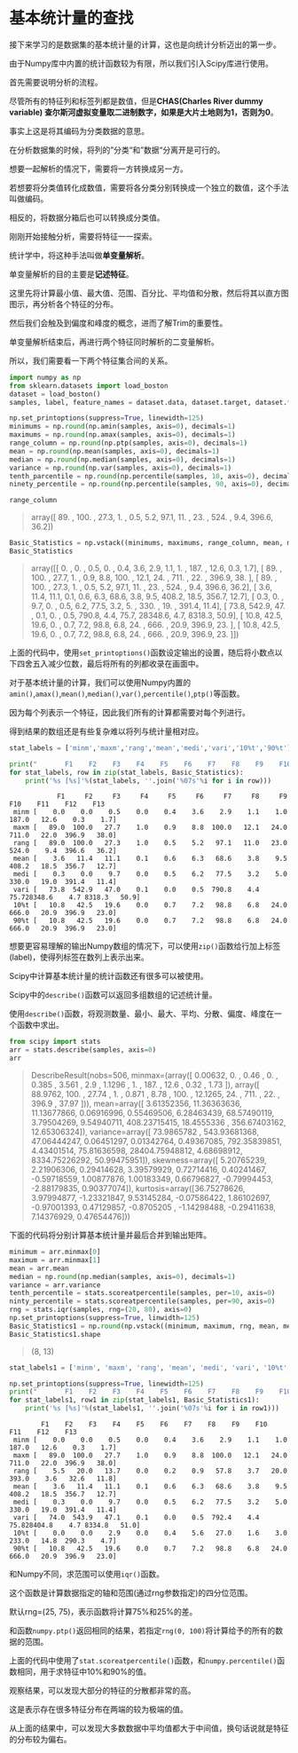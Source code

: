 


# 基本统计量的查找

接下来学习的是数据集的基本统计量的计算，这也是向统计分析迈出的第一步。

由于Numpy库中内置的统计函数较为有限，所以我们引入Scipy库进行使用。

首先需要说明分析的流程。

尽管所有的特征列和标签列都是数值，但是**CHAS(Charles River dummy variable)
查尔斯河虚拟变量取二进制数字，如果是大片土地则为1，否则为0**。

事实上这是将其编码为分类数据的意思。

在分析数据集的时候，将列的”分类“和”数据“分离开是可行的。

想要一起解析的情况下，需要将一方转换成另一方。

若想要将分类值转化成数值，需要将各分类分别转换成一个独立的数值，这个手法叫做编码。

相反的，将数据分箱后也可以转换成分类值。

刚刚开始接触分析，需要将特征一一探索。

统计学中，将这种手法叫做**单变量解析**。

单变量解析的目的主要是**记述特征**。

这里先将计算最小值、最大值、范围、百分比、平均值和分散，然后将其以直方图图示，再分析各个特征的分布。

然后我们会触及到偏度和峰度的概念，进而了解Trim的重要性。

单变量解析结束后，再进行两个特征同时解析的二变量解析。

所以，我们需要看一下两个特征集合间的关系。

```python
import numpy as np
from sklearn.datasets import load_boston
dataset = load_boston()
samples, label, feature_names = dataset.data, dataset.target, dataset.feature_names

np.set_printoptions(suppress=True, linewidth=125)
minimums = np.round(np.amin(samples, axis=0), decimals=1)
maximums = np.round(np.amax(samples, axis=0), decimals=1)
range_column = np.round(np.ptp(samples, axis=0), decimals=1)
mean = np.round(np.mean(samples, axis=0), decimals=1)
median = np.round(np.median(samples, axis=0), decimals=1)
variance = np.round(np.var(samples, axis=0), decimals=1)
tenth_parcentile = np.round(np.percentile(samples, 10, axis=0), decimals=1)
ninety_percentile = np.round(np.percentile(samples, 90, axis=0), decimals=1)

range_column
```
>array([ 89. , 100. ,  27.3,   1. ,   0.5,   5.2,  97.1,  11. ,  23. , 524. ,   9.4, 396.6,  36.2])

```python
Basic_Statistics = np.vstack((minimums, maximums, range_column, mean, median, variance, tenth_percentile, ninety_percentile))
Basic_Statistics
```
>array([[    0. ,     0. ,     0.5,     0. ,     0.4,     3.6,     2.9,     1.1,     1. ,   187. ,    12.6,     0.3,
            1.7],
       [   89. ,   100. ,    27.7,     1. ,     0.9,     8.8,   100. ,    12.1,    24. ,   711. ,    22. ,   396.9,
           38. ],
       [   89. ,   100. ,    27.3,     1. ,     0.5,     5.2,    97.1,    11. ,    23. ,   524. ,     9.4,   396.6,
           36.2],
       [    3.6,    11.4,    11.1,     0.1,     0.6,     6.3,    68.6,     3.8,     9.5,   408.2,    18.5,   356.7,
           12.7],
       [    0.3,     0. ,     9.7,     0. ,     0.5,     6.2,    77.5,     3.2,     5. ,   330. ,    19. ,   391.4,
           11.4],
       [   73.8,   542.9,    47. ,     0.1,     0. ,     0.5,   790.8,     4.4,    75.7, 28348.6,     4.7,  8318.3,
           50.9],
       [   10.8,    42.5,    19.6,     0. ,     0.7,     7.2,    98.8,     6.8,    24. ,   666. ,    20.9,   396.9,
           23. ],
       [   10.8,    42.5,    19.6,     0. ,     0.7,     7.2,    98.8,     6.8,    24. ,   666. ,    20.9,   396.9,
           23. ]])

上面的代码中，使用`set_printoptions()`函数设定输出的设置，随后将小数点以下四舍五入减少位数，最后将所有的列都收录在画面中。

对于基本统计量的计算，我们可以使用Numpy内置的`amin()`,`amax()`,`mean()`,`median()`,`var()`,`percentile()`,`ptp()`等函数。

因为每个列表示一个特征，因此我们所有的计算都需要对每个列进行。

得到结果的数组还是有些复杂难以将列与统计量相对应。

```python
stat_labels = ['minm','maxm','rang','mean','medi','vari','10%t','90%t'] 

print("       F1    F2    F3    F4    F5    F6    F7    F8    F9    F10    F11    F12    F13")
for stat_labels, row in zip(stat_labels, Basic_Statistics):
    print('%s [%s]'%(stat_labels, ''.join('%07s'%i for i in row)))
```
                F1     F2     F3     F4     F5     F6     F7     F8     F9    F10    F11    F12    F13
     minm [    0.0    0.0    0.5    0.0    0.4    3.6    2.9    1.1    1.0  187.0   12.6    0.3    1.7]
     maxm [   89.0  100.0   27.7    1.0    0.9    8.8  100.0   12.1   24.0  711.0   22.0  396.9   38.0]
     rang [   89.0  100.0   27.3    1.0    0.5    5.2   97.1   11.0   23.0  524.0    9.4  396.6   36.2]
     mean [    3.6   11.4   11.1    0.1    0.6    6.3   68.6    3.8    9.5  408.2   18.5  356.7   12.7]
     medi [    0.3    0.0    9.7    0.0    0.5    6.2   77.5    3.2    5.0  330.0   19.0  391.4   11.4]
     vari [   73.8  542.9   47.0    0.1    0.0    0.5  790.8    4.4   75.728348.6    4.7 8318.3   50.9]
     10%t [   10.8   42.5   19.6    0.0    0.7    7.2   98.8    6.8   24.0  666.0   20.9  396.9   23.0]
     90%t [   10.8   42.5   19.6    0.0    0.7    7.2   98.8    6.8   24.0  666.0   20.9  396.9   23.0]

想要更容易理解的输出Numpy数组的情况下，可以使用`zip()`函数给行加上标签(label)，使得列标签在数列上表示出来。

Scipy中计算基本统计量的统计函数还有很多可以被使用。

Scipy中的`describe()`函数可以返回多组数组的记述统计量。

使用`describe()`函数，将观测数量、最小、最大、平均、分散、偏度、峰度在一个函数中求出。

```python
from scipy import stats
arr = stats.describe(samples, axis=0)
arr
```
>DescribeResult(nobs=506, minmax=(array([  0.00632,   0.     ,   0.46   ,   0.     ,   0.385  ,   3.561  ,   2.9    ,   1.1296 ,   1.     , 187.     ,
        12.6    ,   0.32   ,   1.73   ]), array([ 88.9762, 100.    ,  27.74  ,   1.    ,   0.871 ,   8.78  , 100.    ,  12.1265,  24.    , 711.    ,  22.    ,
       396.9   ,  37.97  ])), mean=array([  3.61352356,  11.36363636,  11.13677866,   0.06916996,   0.55469506,   6.28463439,  68.57490119,   3.79504269,
         9.54940711, 408.23715415,  18.4555336 , 356.67403162,  12.65306324]), variance=array([   73.9865782 ,   543.93681368,    47.06444247,     0.06451297,     0.01342764,     0.49367085,   792.35839851,
           4.43401514,    75.81636598, 28404.75948812,     4.68698912,  8334.75226292,    50.99475951]), skewness=array([ 5.20765239,  2.21906306,  0.29414628,  3.39579929,  0.72714416,  0.40241467, -0.59718559,  1.00877876,  1.00183349,
        0.66796827, -0.79994453, -2.88179835,  0.90377074]), kurtosis=array([36.75278626,  3.97994877, -1.23321847,  9.53145284, -0.07586422,  1.86102697, -0.97001393,  0.47129857, -0.8705205 ,
       -1.14298488, -0.29411638,  7.14376929,  0.47654476]))

下面的代码将分别计算基本统计量并最后合并到输出矩阵。

```python
minimum = arr.minmax[0]
maximum = arr.minmax[1]
mean = arr.mean
median = np.round(np.median(samples, axis=0), decimals=1)
variance = arr.variance
tenth_percentile = stats.scoreatpercentile(samples, per=10, axis=0)
ninty_percentile = stats.scoreatpercentile(samples, per=90, axis=0)
rng = stats.iqr(samples, rng=(20, 80), axis=0)
np.set_printoptions(suppress=True, linwidth=125)
Basic_Statistics1 = np.round(np.vstack((minimum, maximum, rng, mean, median, variance, tenth_percentile, ninety_percentile)), decimals=1)
Basic_Statistics1.shape
```
>(8, 13)

```python
stat_labels1 = ['minm', 'maxm', 'rang', 'mean', 'medi', 'vari', '10%t', '90%t']

np.set_printoptions(suppress=True, linewidth=125)
print("       F1    F2    F3    F4    F5    F6    F7    F8    F9    F10    F11    F12    F13")
for stat_labels1, row1 in zip(stat_labels1, Basic_Statistics1):
    print('%s [%s]'%(stat_labels1, ''.join('%07s'%i for i in row1)))
```
            F1    F2    F3    F4    F5    F6    F7    F8    F9    F10    F11    F12    F13
     minm [    0.0    0.0    0.5    0.0    0.4    3.6    2.9    1.1    1.0  187.0   12.6    0.3    1.7]
     maxm [   89.0  100.0   27.7    1.0    0.9    8.8  100.0   12.1   24.0  711.0   22.0  396.9   38.0]
     rang [    5.5   20.0   13.7    0.0    0.2    0.9   57.8    3.7   20.0  393.0    3.6   32.6   11.8]
     mean [    3.6   11.4   11.1    0.1    0.6    6.3   68.6    3.8    9.5  408.2   18.5  356.7   12.7]
     medi [    0.3    0.0    9.7    0.0    0.5    6.2   77.5    3.2    5.0  330.0   19.0  391.4   11.4]
     vari [   74.0  543.9   47.1    0.1    0.0    0.5  792.4    4.4   75.828404.8    4.7 8334.8   51.0]
     10%t [    0.0    0.0    2.9    0.0    0.4    5.6   27.0    1.6    3.0  233.0   14.8  290.3    4.7]
     90%t [   10.8   42.5   19.6    0.0    0.7    7.2   98.8    6.8   24.0  666.0   20.9  396.9   23.0]

和Numpy不同，求范围可以使用`iqr()`函数。

这个函数是计算数据指定的轴和范围(通过rng参数指定)的四分位范围。

默认rng=(25, 75)，表示函数将计算75%和25%的差。

和函数`numpy.ptp()`返回相同的结果，若指定`rng(0, 100)`将计算给予的所有的数据的范围。

上面的代码中使用了`stat.scoreatpercentile()`函数，和`numpy.percentile()`函数相同，用于求特征中10%和90%的值。

观察结果，可以发现大部分的特征的分散都非常的高。

这是表示存在很多特征分布在两端的较为极端的值。

从上面的结果中，可以发现大多数数据中平均值都大于中间值，换句话说就是特征的分布较为偏右。





